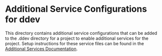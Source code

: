 # Additional Service Configurations for ddev

This directory contains additional service configurations that can be added to the .ddev directory for a project to enable additional services for the project. Setup instructions for these service files can be found in the [Additional Services Documentation]().
